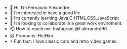 - 👋 Hi, I’m Fernando Alexandre
- 👀 I’m interested in have a good life.
- 🌱 I’m currently learning Java,C,HTML,CSS,JavaScript
- 💞️ I’m looking to collaborate in a great work enviroment.
- 📫 How to reach me: Instagram @f.alexandre96
- 😄 Pronouns: He/Him
- ⚡ Fun fact: I love classic cars and retro video games.

<!---
f-alexandre96/f-alexandre96 is a ✨ special ✨ repository because its `README.md` (this file) appears on your GitHub profile.
You can click the Preview link to take a look at your changes.
--->
